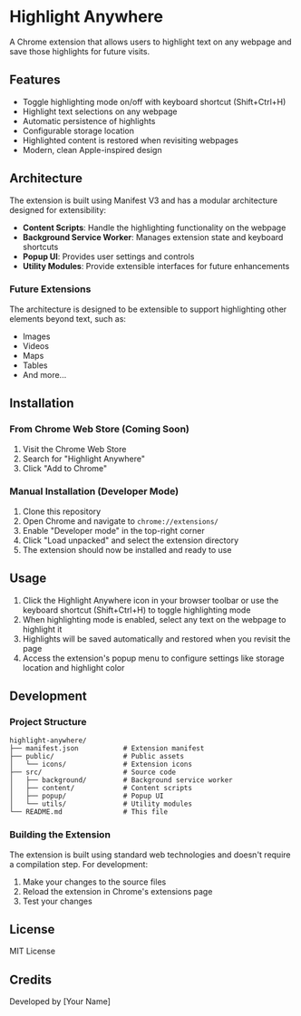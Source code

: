 # Highlight Anywhere

A Chrome extension that allows users to highlight text on any webpage and save those highlights for future visits.

## Features

- Toggle highlighting mode on/off with keyboard shortcut (Shift+Ctrl+H)
- Highlight text selections on any webpage
- Automatic persistence of highlights
- Configurable storage location
- Highlighted content is restored when revisiting webpages
- Modern, clean Apple-inspired design

## Architecture

The extension is built using Manifest V3 and has a modular architecture designed for extensibility:

- **Content Scripts**: Handle the highlighting functionality on the webpage
- **Background Service Worker**: Manages extension state and keyboard shortcuts
- **Popup UI**: Provides user settings and controls
- **Utility Modules**: Provide extensible interfaces for future enhancements

### Future Extensions

The architecture is designed to be extensible to support highlighting other elements beyond text, such as:

- Images
- Videos
- Maps
- Tables
- And more...

## Installation

### From Chrome Web Store (Coming Soon)

1. Visit the Chrome Web Store
2. Search for "Highlight Anywhere"
3. Click "Add to Chrome"

### Manual Installation (Developer Mode)

1. Clone this repository
2. Open Chrome and navigate to `chrome://extensions/`
3. Enable "Developer mode" in the top-right corner
4. Click "Load unpacked" and select the extension directory
5. The extension should now be installed and ready to use

## Usage

1. Click the Highlight Anywhere icon in your browser toolbar or use the keyboard shortcut (Shift+Ctrl+H) to toggle highlighting mode
2. When highlighting mode is enabled, select any text on the webpage to highlight it
3. Highlights will be saved automatically and restored when you revisit the page
4. Access the extension's popup menu to configure settings like storage location and highlight color

## Development

### Project Structure

```
highlight-anywhere/
├── manifest.json           # Extension manifest
├── public/                 # Public assets
│   └── icons/              # Extension icons
├── src/                    # Source code
│   ├── background/         # Background service worker
│   ├── content/            # Content scripts
│   ├── popup/              # Popup UI
│   └── utils/              # Utility modules
└── README.md               # This file
```

### Building the Extension

The extension is built using standard web technologies and doesn't require a compilation step. For development:

1. Make your changes to the source files
2. Reload the extension in Chrome's extensions page
3. Test your changes

## License

MIT License

## Credits

Developed by [Your Name] 